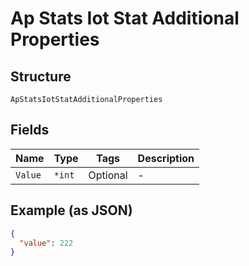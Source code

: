 
# Ap Stats Iot Stat Additional Properties

## Structure

`ApStatsIotStatAdditionalProperties`

## Fields

| Name | Type | Tags | Description |
|  --- | --- | --- | --- |
| `Value` | `*int` | Optional | - |

## Example (as JSON)

```json
{
  "value": 222
}
```

